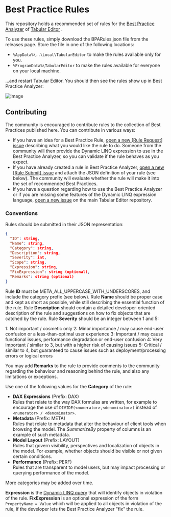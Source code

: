 # Best Practice Rules
This repository holds a recommended set of rules for the [Best Practice Analyzer](https://github.com/otykier/TabularEditor/wiki/Best-Practice-Analyzer) of [Tabular Editor](https://tabulareditor.github.io/) .

To use these rules, simply download the BPARules.json file from the releases page. Store the file in one of the following locations:

* `%AppData%\..\Local\TabularEditor` to make the rules available only for you.
* `%ProgramData%\TabularEditor` to make the rules available for everyone on your local machine.

...and restart Tabular Editor. You should then see the rules show up in Best Practice Analyzer:

![image](https://user-images.githubusercontent.com/8976200/31409928-d60dc69c-ae0d-11e7-9372-6944dafec1ee.png)

## Contributing

The community is encouraged to contribute rules to the collection of Best Practices published here. You can contribute in various ways:

- If you have an idea for a Best Practice Rule, [open a new \[Rule Request\] issue](https://github.com/TabularEditor/BestPracticeRules/issues/new?title=[Rule%20Request]%20Provide%20short%20rule%20description) describing what you would like the rule to do. Someone from the community will then provide the Dynamic LINQ expression to use in the Best Practice Analyzer, so you can validate if the rule behaves as you expect.
- If you have already created a rule in Best Practice Analyzer, [open a new \[Rule Submit\] issue](https://github.com/TabularEditor/BestPracticeRules/issues/new?title=[Rule%20Submit]%20Your%20rule%20name) and attach the JSON definition of your rule (see below). The community will evaluate whether the rule will make it into the set of recommended Best Practices.
- If you have a question regarding how to use the Best Practice Analyzer or if you are missing some features of the Dynamic LINQ expression language, [open a new issue](https://github.com/otykier/TabularEditor/issues/new) on the main Tabular Editor repository.

### Conventions

Rules should be submitted in their JSON representation:

```json
{
  "ID": string,
  "Name": string,
  "Category": string,
  "Description": string,
  "Severity": int,
  "Scope": string,
  "Expression": string,
  "FixExpression": string (optional),
  "Remarks": string (optional)
}
```

Rule **ID** must be META_ALL_UPPERCASE_WITH_UNDERSCORES, and include the category prefix (see below). Rule **Name** should be proper case and kept as short as possible, while still describing the essential function of the rule. Rule **Description** should contain a detailed developer-oriented description of the rule and suggestions on how to fix objects that are catched by the rule. Rule **Severity** should be an integer between 1 and 5:

1: Not important / cosmetic only
2: Minor importance / may cause end-user confusion or a less-than-optimal user experience
3: Important / may cause functional issues, performance degradation or end-user confusion
4: Very important / similar to 3, but with a higher risk of causing issues
5: Critical / similar to 4, but guaranteed to cause issues such as deployment/processing errors or logical errors

You may add **Remarks** to the rule to provide comments to the community regarding the behaviour and reasoning behind the rule, and also any limitations or exceptions.

Use one of the following values for the **Category** of the rule:

- **DAX Expressions** (Prefix: DAX)  
 Rules that relate to the way DAX formulas are written, for example to encourage the use of `DIVIDE(<numerator>,<denominator>)` instead of `<numerator> / <denominator>`.
- **Metadata** (Prefix: META)  
 Rules that relate to metadata that alter the behaviour of client tools when browsing the model. The *SummarizeBy* property of columns is an example of such metadata.
- **Model Layout** (Prefix: LAYOUT)  
 Rules that govern visibility, perspectives and localization of objects in the model. For example, whether objects should be visible or not given certain conditions.
- **Performance** (Prefix: PERF)  
 Rules that are transparent to model users, but may impact processing or querying performance of the model.

More categories may be added over time.

**Expression** is the [Dynamic LINQ query](https://github.com/otykier/TabularEditor/wiki/Best-Practice-Analyzer#rule-expression-samples) that will identify objects in violation of the rule. **FixExpression** is an optional expression of the form `PropertyName = Value` which will be applied to all objects in violation of the rule, if the developer lets the Best Practice Analyzer "fix" the rule.
